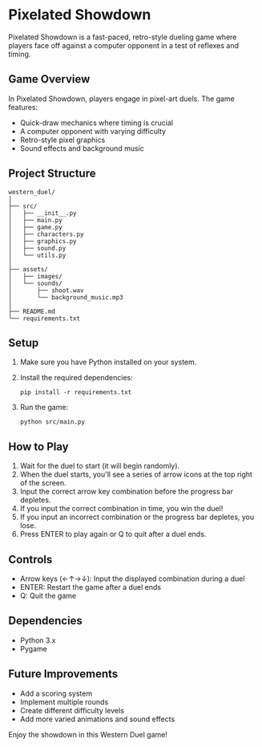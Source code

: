 # Pixelated Showdown

Pixelated Showdown is a fast-paced, retro-style dueling game where players face off against a computer opponent in a test of reflexes and timing.

## Game Overview

In Pixelated Showdown, players engage in pixel-art duels. The game features:

- Quick-draw mechanics where timing is crucial
- A computer opponent with varying difficulty
- Retro-style pixel graphics
- Sound effects and background music

## Project Structure

```
western_duel/
│
├── src/
│   ├── __init__.py
│   ├── main.py
│   ├── game.py
│   ├── characters.py
│   ├── graphics.py
│   ├── sound.py
│   └── utils.py
│
├── assets/
│   ├── images/
│   └── sounds/
│       ├── shoot.wav
│       └── background_music.mp3
│
├── README.md
└── requirements.txt
```

## Setup

1. Make sure you have Python installed on your system.

2. Install the required dependencies:
   ```
   pip install -r requirements.txt
   ```

3. Run the game:
   ```
   python src/main.py
   ```

## How to Play

1. Wait for the duel to start (it will begin randomly).
2. When the duel starts, you'll see a series of arrow icons at the top right of the screen.
3. Input the correct arrow key combination before the progress bar depletes.
4. If you input the correct combination in time, you win the duel!
5. If you input an incorrect combination or the progress bar depletes, you lose.
6. Press ENTER to play again or Q to quit after a duel ends.

## Controls

- Arrow keys (←↑→↓): Input the displayed combination during a duel
- ENTER: Restart the game after a duel ends
- Q: Quit the game

## Dependencies

- Python 3.x
- Pygame

## Future Improvements

- Add a scoring system
- Implement multiple rounds
- Create different difficulty levels
- Add more varied animations and sound effects

Enjoy the showdown in this Western Duel game!
